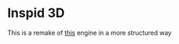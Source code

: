 # Inspid 3D
This is a remake of [this](https://www.youtube.com/watch?v=AYRhSKjlKws) engine in a more structured way
